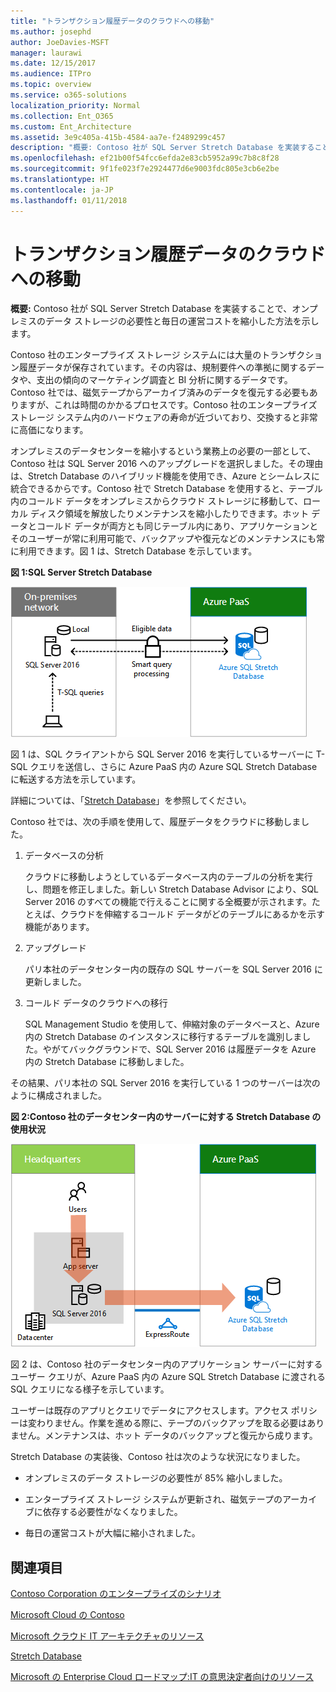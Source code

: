 ```yaml
---
title: "トランザクション履歴データのクラウドへの移動"
ms.author: josephd
author: JoeDavies-MSFT
manager: laurawi
ms.date: 12/15/2017
ms.audience: ITPro
ms.topic: overview
ms.service: o365-solutions
localization_priority: Normal
ms.collection: Ent_O365
ms.custom: Ent_Architecture
ms.assetid: 3e9c405a-415b-4584-aa7e-f2489299c457
description: "概要: Contoso 社が SQL Server Stretch Database を実装することで、オンプレミスのデータ ストレージの必要性と毎日の運営コストを縮小した方法を示します。"
ms.openlocfilehash: ef21b00f54fcc6efda2e83cb5952a99c7b8c8f28
ms.sourcegitcommit: 9f1fe023f7e2924477d6e9003fdc805e3cb6e2be
ms.translationtype: HT
ms.contentlocale: ja-JP
ms.lasthandoff: 01/11/2018
---
```

# <a name="moving-historical-transaction-data-to-the-cloud"></a>トランザクション履歴データのクラウドへの移動

 **概要:** Contoso 社が SQL Server Stretch Database を実装することで、オンプレミスのデータ ストレージの必要性と毎日の運営コストを縮小した方法を示します。
  
Contoso 社のエンタープライズ ストレージ システムには大量のトランザクション履歴データが保存されています。その内容は、規制要件への準拠に関するデータや、支出の傾向のマーケティング調査と BI 分析に関するデータです。Contoso 社では、磁気テープからアーカイブ済みのデータを復元する必要もありますが、これは時間のかかるプロセスです。Contoso 社のエンタープライズ ストレージ システム内のハードウェアの寿命が近づいており、交換すると非常に高価になります。 
  
オンプレミスのデータセンターを縮小するという業務上の必要の一部として、Contoso 社は SQL Server 2016 へのアップグレードを選択しました。その理由は、Stretch Database のハイブリッド機能を使用でき、Azure とシームレスに統合できるからです。Contoso 社で Stretch Database を使用すると、テーブル内のコールド データをオンプレミスからクラウド ストレージに移動して、ローカル ディスク領域を解放したりメンテナンスを縮小したりできます。ホット データとコールド データが両方とも同じテーブル内にあり、アプリケーションとそのユーザーが常に利用可能で、バックアップや復元などのメンテナンスにも常に利用できます。図 1 は、Stretch Database を示しています。
  
**図 1:SQL Server Stretch Database**

![ハイブリッド データ ソリューションとしての SQL Server Stretch Database](images/Contoso_Poster/StretchDB01.png)
  
図 1 は、SQL クライアントから SQL Server 2016 を実行しているサーバーに T-SQL クエリを送信し、さらに Azure PaaS 内の Azure SQL Stretch Database に転送する方法を示しています。
  
詳細については、「[Stretch Database]((https://msdn.microsoft.com/library/dn935011.aspx))」を参照してください。
  
Contoso 社では、次の手順を使用して、履歴データをクラウドに移動しました。
  
1. データベースの分析
    
    クラウドに移動しようとしているデータベース内のテーブルの分析を実行し、問題を修正しました。新しい Stretch Database Advisor により、SQL Server 2016 のすべての機能で行えることに関する全概要が示されます。たとえば、クラウドを伸縮するコールド データがどのテーブルにあるかを示す機能があります。
    
2. アップグレード
    
    パリ本社のデータセンター内の既存の SQL サーバーを SQL Server 2016 に更新しました。
    
3. コールド データのクラウドへの移行
    
    SQL Management Studio を使用して、伸縮対象のデータベースと、Azure 内の Stretch Database のインスタンスに移行するテーブルを識別しました。やがてバックグラウンドで、SQL Server 2016 は履歴データを Azure 内の Stretch Database に移動しました。
    
その結果、パリ本社の SQL Server 2016 を実行している 1 つのサーバーは次のように構成されました。
  
**図 2:Contoso 社のデータセンター内のサーバーに対する Stretch Database の使用状況**

![SQL Server を実行している 1 台のコンピューター向け Contoso 社の構成 SQL Server Stretch Database](images/Contoso_Poster/StretchDB02.png)

  
図 2 は、Contoso 社のデータセンター内のアプリケーション サーバーに対するユーザー クエリが、Azure PaaS 内の Azure SQL Stretch Database に渡される SQL クエリになる様子を示しています。
  
ユーザーは既存のアプリとクエリでデータにアクセスします。アクセス ポリシーは変わりません。作業を進める際に、テープのバックアップを取る必要はありません。メンテナンスは、ホット データのバックアップと復元から成ります。
  
Stretch Database の実装後、Contoso 社は次のような状況になりました。
  
- オンプレミスのデータ ストレージの必要性が 85% 縮小しました。
    
- エンタープライズ ストレージ システムが更新され、磁気テープのアーカイブに依存する必要性がなくなりました。
    
- 毎日の運営コストが大幅に縮小されました。
    
## <a name="see-also"></a>関連項目

[Contoso Corporation のエンタープライズのシナリオ](enterprise-scenarios-for-the-contoso-corporation.md)
  
[Microsoft Cloud の Contoso](contoso-in-the-microsoft-cloud.md)
  
[Microsoft クラウド IT アーキテクチャのリソース](microsoft-cloud-it-architecture-resources.md)

[Stretch Database]((https://msdn.microsoft.com/library/dn935011.aspx))
  
[Microsoft の Enterprise Cloud ロードマップ:IT の意思決定者向けのリソース]((https://sway.com/FJ2xsyWtkJc2taRD))




